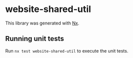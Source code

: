 # website-shared-util

This library was generated with [Nx](https://nx.dev).

## Running unit tests

Run `nx test website-shared-util` to execute the unit tests.
